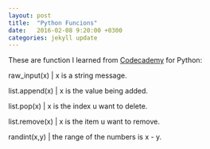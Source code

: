 ```yaml
---
layout: post
title:  "Python Funcions"
date:   2016-02-08 9:20:00 +0300
categories: jekyll update
---
```


These are function I learned from [Codecademy][codecademy] for Python:

raw_input(x) | x is a string message.

list.append(x) | x is the value being added.

list.pop(x) | x is the index u want to delete.

list.remove(x) | x is the item u want to remove.

randint(x,y) |  the range of the numbers is x - y.



[codecademy]: https://www.codecademy.com
